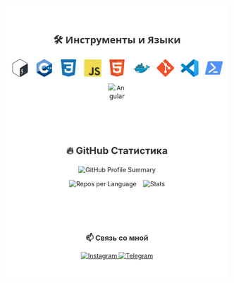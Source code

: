 <!-- Инструменты и Языки -->
<div align="center" style="background: #fff; padding: 30px 0; font-family: 'Segoe UI', sans-serif;">
  <h3 style="color: #333; font-size: 22px;">🛠 Инструменты и Языки</h3>
  <div style="display: flex; flex-wrap: wrap; justify-content: center; gap: 15px; margin-top: 20px;">
    <img src="https://github.com/devicons/devicon/blob/master/icons/bash/bash-original.svg" alt="Bash" width="40" />
    <img src="https://github.com/devicons/devicon/blob/master/icons/cplusplus/cplusplus-original.svg" alt="C++" width="40" />
    <img src="https://github.com/devicons/devicon/blob/master/icons/css3/css3-plain.svg" alt="CSS3" width="40" />
    <img src="https://github.com/devicons/devicon/blob/master/icons/javascript/javascript-original.svg" alt="JavaScript" width="40" />
    <img src="https://github.com/devicons/devicon/blob/master/icons/html5/html5-original.svg" alt="HTML5" width="40" />
    <img src="https://github.com/devicons/devicon/blob/master/icons/docker/docker-original.svg" alt="Docker" width="40" />
    <img src="https://github.com/devicons/devicon/blob/master/icons/git/git-original.svg" alt="Git" width="40" />
    <img src="https://github.com/devicons/devicon/blob/master/icons/vscode/vscode-original.svg" alt="VSCode" width="40" />
    <img src="https://github.com/devicons/devicon/blob/master/icons/powershell/powershell-original.svg" alt="PowerShell" width="40" />
    <img src="https://skillicons.dev/icons?i=angular" alt="Angular" width="40" />
  </div>
</div>

<!-- GitHub Статистика -->
<div align="center" style="background: #fff; padding: 40px 0;">
  <h3 style="color: #333; font-size: 22px;">🔥 GitHub Статистика</h3>
  <div style="display: flex; flex-direction: column; align-items: center; gap: 15px; margin-top: 20px;">
    <img src="https://github-profile-summary-cards.vercel.app/api/cards/profile-details?username=alixanov&theme=github_dark" alt="GitHub Profile Summary" />
    <div style="display: flex; flex-wrap: wrap; justify-content: center; gap: 15px;">
      <img src="https://github-profile-summary-cards.vercel.app/api/cards/repos-per-language?username=alixanov&theme=github_dark" alt="Repos per Language" />
      <img src="https://github-profile-summary-cards.vercel.app/api/cards/stats?username=alixanov&theme=github_dark" alt="Stats" />
    </div>
  </div>
</div>

<!-- Контакты -->
<div align="center" style="background: #fff; padding: 40px 0;">
  <h3 style="color: #333;">📫 Связь со мной</h3>
  <div style="margin-top: 10px;">
    <a href="https://www.instagram.com/alikhanov.13/" target="_blank">
      <img src="https://img.shields.io/badge/Instagram-%23E4405F?style=for-the-badge&logo=instagram&logoColor=white" alt="Instagram">
    </a>
    <a href="https://t.me/alikhanov13" target="_blank">
      <img src="https://img.shields.io/badge/Telegram-%2326A5E4?style=for-the-badge&logo=telegram&logoColor=white" alt="Telegram">
    </a>
  </div>
</div>

